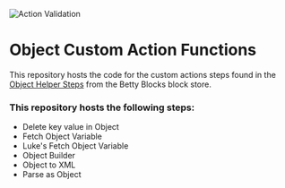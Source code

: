 ![Action Validation](https://github.com/betty-services/Object-Custom-Action-Functions/actions/workflows/main.yml/badge.svg?event=push)

# Object Custom Action Functions

This repository hosts the code for the custom actions steps found in the [Object Helper Steps](https://my.bettyblocks.com/block-store/9fdf9e72-119e-46fe-8c8c-b6325816a1f0/) from the Betty Blocks block store.

### This repository hosts the following steps:

- Delete key value in Object
- Fetch Object Variable
- Luke's Fetch Object Variable
- Object Builder
- Object to XML
- Parse as Object
